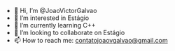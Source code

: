 - 👋 Hi, I’m @JoaoVictorGalvao
- 👀 I’m interested in Estágio
- 🌱 I’m currently learning C++
- 💞️ I’m looking to collaborate on Estágio
- 📫 How to reach me: contatojoaovgalvao@gmail.com

<!---
JoaoVictorGalvao/JoaoVictorGalvao is a ✨ special ✨ repository because its `README.md` (this file) appears on your GitHub profile.
You can click the Preview link to take a look at your changes.
--->
